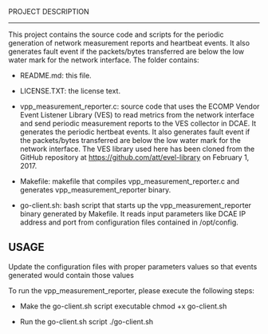 
PROJECT DESCRIPTION

---
This project contains the source code and scripts for the periodic generation of network measurement reports and heartbeat events. It also generates fault event if the packets/bytes transferred are below the low water mark for the network interface. The folder contains:

 - README.md: this file.

 - LICENSE.TXT: the license text.

 - vpp_measurement_reporter.c: source code that uses the ECOMP Vendor Event Listener Library (VES) to read metrics from the network interface and send periodic measurement reports to the VES collector in DCAE. It generates the periodic hertbeat events. It also generates fault event if the packets/bytes transferred are below the low water mark for the network interface. The VES library used here has been cloned from the GitHub repository at https://github.com/att/evel-library on February 1, 2017.

 - Makefile: makefile that compiles vpp_measurement_reporter.c and generates vpp_measurement_reporter binary.

 - go-client.sh: bash script that starts up the vpp_measurement_reporter binary generated by Makefile. It reads input parameters like DCAE IP address and port from configuration files contained in /opt/config.


USAGE
-----

Update the configuration files with proper parameters values so that events generated would contain those values

To run the vpp_measurement_reporter, please execute the following steps:

 - Make the go-client.sh script executable
        chmod +x go-client.sh

 - Run the go-client.sh script
        ./go-client.sh  
